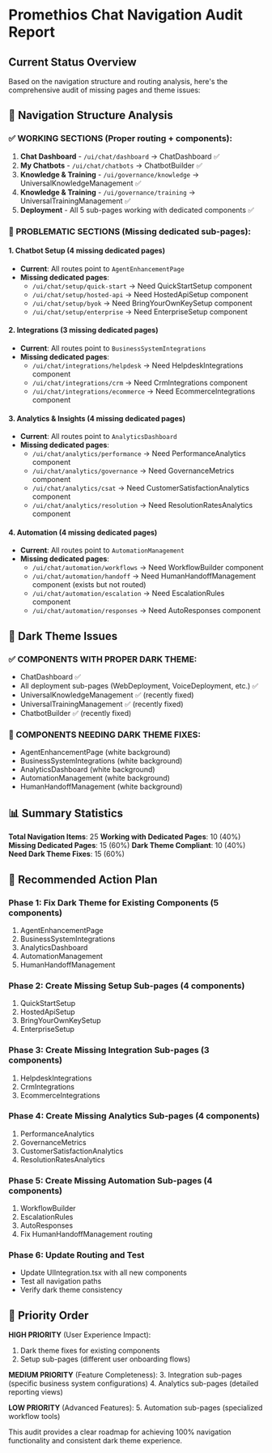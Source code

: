 # Promethios Chat Navigation Audit Report

## Current Status Overview

Based on the navigation structure and routing analysis, here's the comprehensive audit of missing pages and theme issues:

## 🎯 Navigation Structure Analysis

### ✅ WORKING SECTIONS (Proper routing + components):
1. **Chat Dashboard** - `/ui/chat/dashboard` → ChatDashboard ✅
2. **My Chatbots** - `/ui/chat/chatbots` → ChatbotBuilder ✅
3. **Knowledge & Training** - `/ui/governance/knowledge` → UniversalKnowledgeManagement ✅
4. **Knowledge & Training** - `/ui/governance/training` → UniversalTrainingManagement ✅
5. **Deployment** - All 5 sub-pages working with dedicated components ✅

### 🔧 PROBLEMATIC SECTIONS (Missing dedicated sub-pages):

#### 1. **Chatbot Setup** (4 missing dedicated pages)
- **Current**: All routes point to `AgentEnhancementPage`
- **Missing dedicated pages**:
  - `/ui/chat/setup/quick-start` → Need QuickStartSetup component
  - `/ui/chat/setup/hosted-api` → Need HostedApiSetup component  
  - `/ui/chat/setup/byok` → Need BringYourOwnKeySetup component
  - `/ui/chat/setup/enterprise` → Need EnterpriseSetup component

#### 2. **Integrations** (3 missing dedicated pages)
- **Current**: All routes point to `BusinessSystemIntegrations`
- **Missing dedicated pages**:
  - `/ui/chat/integrations/helpdesk` → Need HelpdeskIntegrations component
  - `/ui/chat/integrations/crm` → Need CrmIntegrations component
  - `/ui/chat/integrations/ecommerce` → Need EcommerceIntegrations component

#### 3. **Analytics & Insights** (4 missing dedicated pages)
- **Current**: All routes point to `AnalyticsDashboard`
- **Missing dedicated pages**:
  - `/ui/chat/analytics/performance` → Need PerformanceAnalytics component
  - `/ui/chat/analytics/governance` → Need GovernanceMetrics component
  - `/ui/chat/analytics/csat` → Need CustomerSatisfactionAnalytics component
  - `/ui/chat/analytics/resolution` → Need ResolutionRatesAnalytics component

#### 4. **Automation** (4 missing dedicated pages)
- **Current**: All routes point to `AutomationManagement`
- **Missing dedicated pages**:
  - `/ui/chat/automation/workflows` → Need WorkflowBuilder component
  - `/ui/chat/automation/handoff` → Need HumanHandoffManagement component (exists but not routed)
  - `/ui/chat/automation/escalation` → Need EscalationRules component
  - `/ui/chat/automation/responses` → Need AutoResponses component

## 🎨 Dark Theme Issues

### ✅ COMPONENTS WITH PROPER DARK THEME:
- ChatDashboard ✅
- All deployment sub-pages (WebDeployment, VoiceDeployment, etc.) ✅
- UniversalKnowledgeManagement ✅ (recently fixed)
- UniversalTrainingManagement ✅ (recently fixed)
- ChatbotBuilder ✅ (recently fixed)

### 🔧 COMPONENTS NEEDING DARK THEME FIXES:
- AgentEnhancementPage (white background)
- BusinessSystemIntegrations (white background)
- AnalyticsDashboard (white background)
- AutomationManagement (white background)
- HumanHandoffManagement (white background)

## 📊 Summary Statistics

**Total Navigation Items**: 25
**Working with Dedicated Pages**: 10 (40%)
**Missing Dedicated Pages**: 15 (60%)
**Dark Theme Compliant**: 10 (40%)
**Need Dark Theme Fixes**: 15 (60%)

## 🚀 Recommended Action Plan

### Phase 1: Fix Dark Theme for Existing Components (5 components)
1. AgentEnhancementPage
2. BusinessSystemIntegrations  
3. AnalyticsDashboard
4. AutomationManagement
5. HumanHandoffManagement

### Phase 2: Create Missing Setup Sub-pages (4 components)
1. QuickStartSetup
2. HostedApiSetup
3. BringYourOwnKeySetup
4. EnterpriseSetup

### Phase 3: Create Missing Integration Sub-pages (3 components)
1. HelpdeskIntegrations
2. CrmIntegrations
3. EcommerceIntegrations

### Phase 4: Create Missing Analytics Sub-pages (4 components)
1. PerformanceAnalytics
2. GovernanceMetrics
3. CustomerSatisfactionAnalytics
4. ResolutionRatesAnalytics

### Phase 5: Create Missing Automation Sub-pages (4 components)
1. WorkflowBuilder
2. EscalationRules
3. AutoResponses
4. Fix HumanHandoffManagement routing

### Phase 6: Update Routing and Test
- Update UIIntegration.tsx with all new components
- Test all navigation paths
- Verify dark theme consistency

## 🎯 Priority Order

**HIGH PRIORITY** (User Experience Impact):
1. Dark theme fixes for existing components
2. Setup sub-pages (different user onboarding flows)

**MEDIUM PRIORITY** (Feature Completeness):
3. Integration sub-pages (specific business system configurations)
4. Analytics sub-pages (detailed reporting views)

**LOW PRIORITY** (Advanced Features):
5. Automation sub-pages (specialized workflow tools)

This audit provides a clear roadmap for achieving 100% navigation functionality and consistent dark theme experience.

